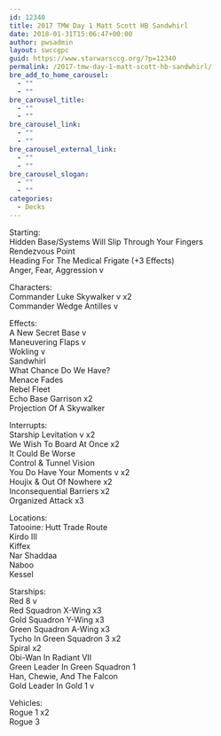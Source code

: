 ```yaml
---
id: 12340
title: 2017 TMW Day 1 Matt Scott HB Sandwhirl
date: 2018-01-31T15:06:47+00:00
author: pwsadmin
layout: swccgpc
guid: https://www.starwarsccg.org/?p=12340
permalink: /2017-tmw-day-1-matt-scott-hb-sandwhirl/
bre_add_to_home_carousel:
  - ""
  - ""
bre_carousel_title:
  - ""
  - ""
bre_carousel_link:
  - ""
  - ""
bre_carousel_external_link:
  - ""
  - ""
bre_carousel_slogan:
  - ""
  - ""
categories:
  - Decks
---
```

Starting:  
Hidden Base/Systems Will Slip Through Your Fingers  
Rendezvous Point  
Heading For The Medical Frigate (+3 Effects)  
Anger, Fear, Aggression v

Characters:  
Commander Luke Skywalker v x2  
Commander Wedge Antilles v

Effects:  
A New Secret Base v  
Maneuvering Flaps v  
Wokling v  
Sandwhirl  
What Chance Do We Have?  
Menace Fades  
Rebel Fleet  
Echo Base Garrison x2  
Projection Of A Skywalker

Interrupts:  
Starship Levitation v x2  
We Wish To Board At Once x2  
It Could Be Worse  
Control & Tunnel Vision  
You Do Have Your Moments v x2  
Houjix & Out Of Nowhere x2  
Inconsequential Barriers x2  
Organized Attack x3

Locations:  
Tatooine: Hutt Trade Route  
Kirdo III  
Kiffex  
Nar Shaddaa  
Naboo  
Kessel

Starships:  
Red 8 v  
Red Squadron X-Wing x3  
Gold Squadron Y-Wing x3  
Green Squadron A-Wing x3  
Tycho In Green Squadron 3 x2  
Spiral x2  
Obi-Wan In Radiant VII  
Green Leader In Green Squadron 1  
Han, Chewie, And The Falcon  
Gold Leader In Gold 1 v

Vehicles:  
Rogue 1 x2  
Rogue 3